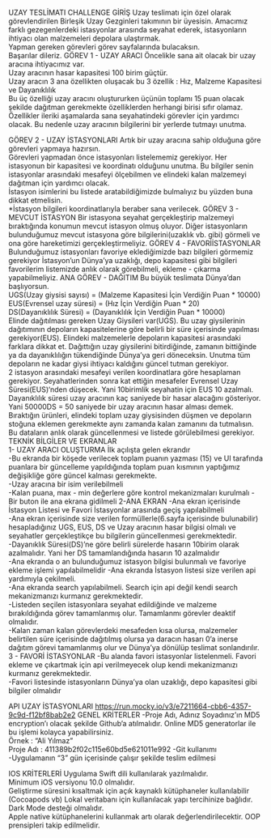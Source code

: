 UZAY TESLİMATI  CHALLENGE
GİRİŞ 
Uzay teslimatı için özel olarak görevlendirilen Birleşik Uzay Gezginleri takımının bir  üyesisin. Amacımız farklı gezegenlerdeki istasyonlar arasında seyahat ederek,  istasyonların ihtiyacı olan malzemeleri depolara ulaştırmak.  
Yapman gereken görevleri görev sayfalarında bulacaksın.  
Başarılar dileriz.
GÖREV 1 - UZAY ARACI 
Öncelikle sana ait olacak bir uzay aracına ihtiyacımız var.  
Uzay aracının hasar kapasitesi 100 birim güçtür.  
Uzay aracın 3 ana özellikten oluşacak bu 3 özellik : Hız, Malzeme Kapasitesi ve Dayanıklılık  
Bu üç özelliği uzay aracını oluştururken üçünün toplamı 15 puan olacak şekilde dağıtman gerekmekte  özelliklerden herhangi birisi sıfır olamaz. Özellikler ileriki aşamalarda sana seyahatindeki görevler  için yardımcı olacak. Bu nedenle uzay aracının bilgilerini bir yerlerde tutmayı unutma.  
 
GÖREV 2 - UZAY İSTASYONLARI 
Artık bir uzay aracına sahip olduğuna göre görevleri yapmaya hazırsın.  
Görevleri yapmadan önce istasyonları listelememiz gerekiyor. Her istasyonun bir  kapasitesi ve koordinatı olduğunu unutma. Bu bilgiler senin istasyonlar arasındaki  mesafeyi ölçebilmen ve elindeki kalan malzemeyi dağıtman için yardımcı olacak.  
İstasyon isimlerini bu listede aratabildiğimizde bulmalıyız bu yüzden buna dikkat  etmelisin.  
*İstasyon bilgileri koordinatlarıyla beraber sana verilecek. 
GÖREV 3 - MEVCUT İSTASYON 
Bir istasyona seyahat gerçekleştirip malzemeyi bıraktığında konumun mevcut istasyon  olmuş oluyor. Diğer istasyonların bulunduğumuz mevcut istasyona göre bilgilerini(uzaklık  vb. gibi) görmeli ve ona göre hareketimizi gerçekleştirmeliyiz. 
GÖREV 4 - FAVORİİSTASYONLAR 
Bulunduğumuz istasyonları favoriye eklediğimizde bazı bilgileri görmemiz gerekiyor  İstasyon’un Dünya’ya uzaklığı, depo kapasitesi gibi bilgileri favorilerim listemizde anlık  olarak görebilmeli, ekleme - çıkarma yapabilmeliyiz.
ANA GÖREV - DAĞITIM 
Bu büyük teslimata Dünya’dan başlıyorsun.  
UGS(Uzay giysisi sayısı) = (Malzeme Kapasitesi İçin Verdiğin Puan * 10000)  
EUS(Evrensel uzay süresi) = (Hız İçin Verdiğin Puan * 20)  
DS(Dayanıklılık Süresi) = (Dayanıklılık İçin Verdiğin Puan * 10000)  
Elinde dağıtılması gereken Uzay Giysileri var(UGS). Bu uzay giysilerinin dağıtımının depoların kapasitelerine göre belirli bir  süre içerisinde yapılması gerekiyor(EUS). Elindeki malzemelerle depoların kapasitesi arasındaki farklara dikkat et. Dağıttığın  uzay giysilerini bitirdiğinde, zamanın bittiğinde ya da dayanıklılığın tükendiğinde Dünya’ya geri döneceksin. Unutma tüm  depoların ne kadar giysi ihtiyacı kaldığını güncel tutman gerekiyor.  
2 istasyon arasındaki mesafeyi verilen koordinatlara göre hesaplaman gerekiyor. Seyahatlerinden sonra kat ettiğin mesafeler  Evrensel Uzay Süresi(EUS)‘nden düşecek. Yani 10birimlik seyahatin için EUS 10 azalmalı.  
Dayanıklılık süresi uzay aracının kaç saniyede bir hasar alacağını gösteriyor. Yani 50000DS = 50 saniyede bir uzay aracının  hasar alması demek.  
Bıraktığın ürünleri, elindeki toplam uzay giysisinden düşmen ve depoların stoğuna eklemen gerekmekte aynı zamanda kalan  zamanını da tutmalısın. Bu dataların anlık olarak güncellenmesi ve listede görülebilmesi gerekiyor.
TEKNİK BİLGİLER VE EKRANLAR  
1- UZAY ARACI OLUŞTURMA 
İlk açılışta gelen ekrandır  
-Bu ekranda bir köşede verilecek toplam puanın yazması (15) ve UI tarafında puanlara bir  güncelleme yapıldığında toplam puan kısmının yaptığımız değişikliğe göre güncel  kalması gerekmekte.  
-Uzay aracına bir isim verilebilmeli  
-Kalan puana, max - min değerlere göre kontrol mekanizmaları kurulmalı  -Bir buton ile ana ekrana gidilmeli
2-ANA EKRAN 
-Ana ekran içerisinde İstasyon Listesi ve Favori İstasyonlar arasında geçiş yapılabilmeli  
-Ana ekran içerisinde size verilen formüllerle(6.sayfa içerisinde bulunabilir) hesapladığınız UGS, EUS, DS ve Uzay  aracının hasar bilgisi olmalı ve seyahatler gerçekleştikçe bu bilgilerin güncellenmesi gerekmektedir.  
-Dayanıklık Süresi(DS)’ne göre belirli sürelerde hasarın 10birim olarak azalmalıdır. Yani her DS tamamlandığında  hasarın 10 azalmalıdır  
-Ana ekranda o an bulunduğumuz istasyon bilgisi bulunmalı ve favoriye ekleme işlemi yapılabilmelidir  -Ana ekranda İstasyon listesi size verilen api yardımıyla çekilmeli.  
-Ana ekranda search yapılabilmeli. Search için api değil kendi search mekanizmanızı kurmanız gerekmektedir.  
-Listeden seçilen istasyonlara seyahat edildiğinde ve malzeme bırakıldığında görev tamamlanmış olur. Tamamlanmı görevler deaktif olmalıdır.  
-Kalan zaman kalan görevlerdeki mesafeden kısa olursa, malzemeler belirtilen süre içerisinde dağıtılmış olursa ya daracın hasarı 0’a inerse dağıtım görevi tamamlanmış olur ve Dünya’ya dönülüp teslimat sonlandırılır. 
3 - FAVORİ İSTASYONLAR 
-Bu alanda favori istasyonlar listelenmeli. Favori ekleme ve çıkartmak için api  verilmeyecek olup kendi mekanizmanızı kurmanız gerekmektedir.  
-Favori listesinde istasyonların Dünya’ya olan uzaklığı, depo kapasitesi gibi bilgiler  olmalıdır 



API 
UZAY İSTASYONLARI 
https://run.mocky.io/v3/e7211664-cbb6-4357-9c9d-f12bf8bab2e2
GENEL KRİTERLER 
-Proje Adı, Adınız Soyadınız’ın MD5 encryption’ı olacak şekilde Github’a atılmalıdır. Online  MD5 generatorlar ile bu işlemi kolayca yapabilirsiniz.  
Örnek : “Ali Yılmaz”  
Proje Adı : 411389b2f02c115e60bd5e621011e992 
-Git kullanımı  
-Uygulamanın “3” gün içerisinde çalışır şekilde teslim edilmesi

IOS KRİTERLERİ 
Uygulama Swift dili kullanılarak yazılmalıdır.  
Minimum iOS versiyonu 10.0 olmalıdır.  
Geliştirme süresini kısaltmak için açık kaynaklı kütüphaneler kullanılabilir (Cocoapods vb)  Lokal veritabanı için kullanılacak yapı tercihinize bağlıdır.  
Dark Mode desteği olmalıdır.  
Apple native kütüphanelerini kullanmak artı olarak değerlendirilecektir.  OOP prensipleri takip edilmelidir. 

